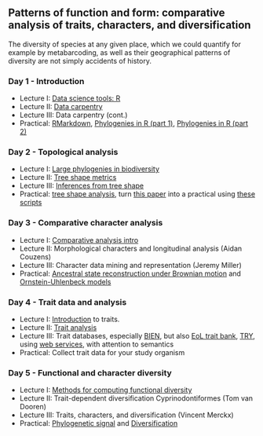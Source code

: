 Patterns of function and form: comparative analysis of traits, characters, and diversification
----------------------------------------------------------------------------------------------
The diversity of species at any given place, which we could quantify for example by metabarcoding, as well
as their geographical patterns of diversity are not simply accidents of history. 

### Day 1 - Introduction

- Lecture I: [Data science tools: R](w3d1/lecture1.md)
- Lecture II: [Data carpentry](http://www.datacarpentry.org/R-ecology-lesson/)
- Lecture III: Data carpentry (cont.)
- Practical: [RMarkdown](https://github.com/naturalis/CourseComparativeMethods/blob/master/lecture1/First_RMarkdown_Document.Rmd), [Phylogenies in R (part 1)](https://github.com/naturalis/CourseComparativeMethods/blob/master/lecture1/Introduction_phylo.Rmd),
[Phylogenies in R (part 2)](https://github.com/naturalis/CourseComparativeMethods/blob/master/lecture2/PhylogeneticTree.rmd)

### Day 2 - Topological analysis

- Lecture I: [Large phylogenies in biodiversity](w3d2/lecture1.md)
- Lecture II: [Tree shape metrics](w3d2/lecture2.md)
- Lecture III: [Inferences from tree shape](w3d2/lecture3.md)
- Practical: [tree shape analysis](w3p2), turn [this paper](http://journals.plos.org/plosone/article?id=10.1371/journal.pone.0179553#sec002) into a practical using [these scripts](http://datadryad.org/resource/doi:10.5061/dryad.sm379)

### Day 3 - Comparative character analysis

- Lecture I: [Comparative analysis intro](w3d3/lecture1.md)
- Lecture II: Morphological characters and longitudinal analysis (Aidan Couzens)
- Lecture III: Character data mining and representation (Jeremy Miller)
- Practical: [Ancestral state reconstruction under Brownian motion](https://github.com/naturalis/CourseComparativeMethods/blob/master/lecture3/AncestralStatesReconstruction.Rmd) and [Ornstein-Uhlenbeck models](https://github.com/naturalis/CourseComparativeMethods/blob/master/lecture5/OUModels.Rmd)

### Day 4 - Trait data and analysis

- Lecture I: [Introduction](w3d4/lecture1-new.md) to traits. 
- Lecture II: <!-- [Traits in space and time](w3d4/lecture2.md) --> [Trait analysis](w3d4/lecture2a/functional_analysis.Rmd)
- Lecture III: <!-- [Trait covariation and optimization](w3d4/lecture3.md) --> Trait databases, especially 
  [BIEN](https://github.com/naturalis/RBIEN/tree/master/tutorials), but also 
  [EoL trait bank](http://eol.org/info/516), 
  [TRY](https://www.try-db.org/TryWeb/Home.php),
  using [web services](https://github.com/GioBo/TR8),
  with attention to semantics
- Practical: Collect trait data for your study organism

### Day 5 - Functional and character diversity

- Lecture I: [Methods for computing functional diversity](w3d5/lecture1.md)
- Lecture II: Trait-dependent diversification Cyprinodontiformes (Tom van Dooren)
- Lecture III: Traits, characters, and diversification (Vincent Merckx)
- Practical: [Phylogenetic signal](https://github.com/naturalis/CourseComparativeMethods/blob/master/lecture6/PD.Rmd) and [Diversification](https://github.com/naturalis/CourseComparativeMethods/blob/master/lecture7/Diversification.Rmd)

<!--
With considerable re-use from:
http://www.salvias.net/~brian/ECOL596/Trait-based_Ecology_%26_Evolution/Archive.html
https://github.com/simjoly/CourseComparativeMethods
-->
